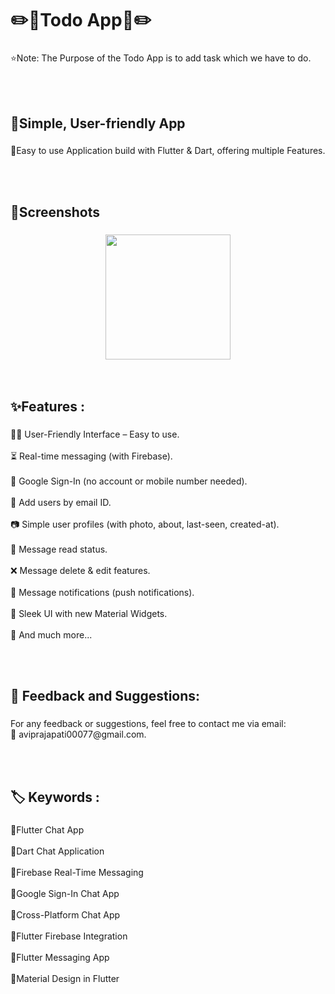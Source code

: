 <h1 align="left">✏️📝Todo App📝✏️</h1>

###

<p align="left">⭐Note: The Purpose of the Todo App is to add task which we have to do.</p><br><br>

###

<h2 align="left">📱Simple, User-friendly App</h2>

###

<p align="left">📲Easy to use Application build with Flutter & Dart, offering multiple Features.</p><br><br>

###

<h2 align="left">📸Screenshots</h2>

###

<div align="center">
  <img height="200" src=""  />
</div><br><br>

###

<h2 align="left">✨Features :</h2>

###

<p align="left">👩‍🏫 User-Friendly Interface – Easy to use.<br><br>⏳ Real-time messaging (with Firebase).<br><br>🤘 Google Sign-In (no account or mobile number needed).<br><br>📩 Add users by email ID.<br><br>📷 Simple user profiles (with photo, about, last-seen, created-at).<br><br>📖 Message read status.<br><br>❌ Message delete & edit features.<br><br>🔔 Message notifications (push notifications).<br><br>💭 Sleek UI with new Material Widgets.<br><br>💬 And much more...</p><br><br>

###

<h2 align="left">💬 Feedback and Suggestions:</h2>

###

<p align="left">For any feedback or suggestions, feel free to contact me via email:<br>📧 aviprajapati00077@gmail.com.</p><br><br>

###

<h2 align="left">🏷️ Keywords :</h2>

###

<p align="left">🔸Flutter Chat App<br><br>🔸Dart Chat Application<br><br>🔸Firebase Real-Time Messaging<br><br>🔸Google Sign-In Chat App<br><br>🔸Cross-Platform Chat App<br><br>🔸Flutter Firebase Integration<br><br>🔸Flutter Messaging App<br><br>🔸Material Design in Flutter</p><br><br>

###
